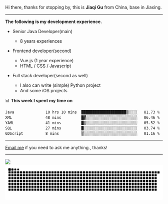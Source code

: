 Hi there, thanks for stopping by, this is **Jiaqi Gu** from China, base in Jiaxing.

---

**The following is my development experience.**

- Senior Java Developer(main)
  - 8 years experiences

- Frontend developer(second)
  - Vue.js (1 year experience)
  - HTML / CSS / Javascript
  
- Full stack developer(second as well)
  - I also can write (simple) Python project
  - And some iOS projects

📊 **This week I spent my time on**
<!--START_SECTION:waka-->

```txt
Java              10 hrs 10 mins  ████████████████████▒░░░░   81.73 %
XML               48 mins         █▓░░░░░░░░░░░░░░░░░░░░░░░   06.46 %
YAML              41 mins         █▒░░░░░░░░░░░░░░░░░░░░░░░   05.52 %
SQL               27 mins         █░░░░░░░░░░░░░░░░░░░░░░░░   03.74 %
GDScript          8 mins          ▒░░░░░░░░░░░░░░░░░░░░░░░░   01.16 %
```

<!--END_SECTION:waka-->

---

[Email me](mailto:htk2klwgr@mozmail.com?subject=Hiring_from_GitHub) if you need to ask me anything., thanks!

---

![]( https://visitor-badge.glitch.me/badge?page_id=githubgujiaqi)
![]( https://github.com/droid-Q/droid-Q/raw/output/github-contribution-grid-snake.svg#gh-dark-mode-only)
